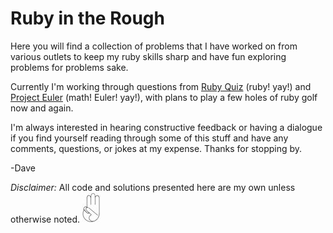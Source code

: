 # Ruby in the Rough

Here you will find a collection of problems that I have worked on from various outlets to keep my ruby skills sharp and have fun exploring problems for problems sake.

Currently I'm working through questions from [Ruby Quiz][ruby_quiz] (ruby! yay!) and [Project Euler][proj_euler] (math! Euler! yay!), with plans to play a few holes of ruby golf now and again.

I'm always interested in hearing constructive feedback or having a dialogue if you find yourself reading through some of this stuff and have any comments, questions, or jokes at my expense. Thanks for stopping by.

-Dave

_Disclaimer:_ All code and solutions presented here are my own unless otherwise noted. ![Scout's Honor!][scouts_honor]

[scouts_honor]: images/scouts_honor.jpg
[ruby_quiz]: http://www.rubyquiz.com
[proj_euler]: http://www.projecteuler.net